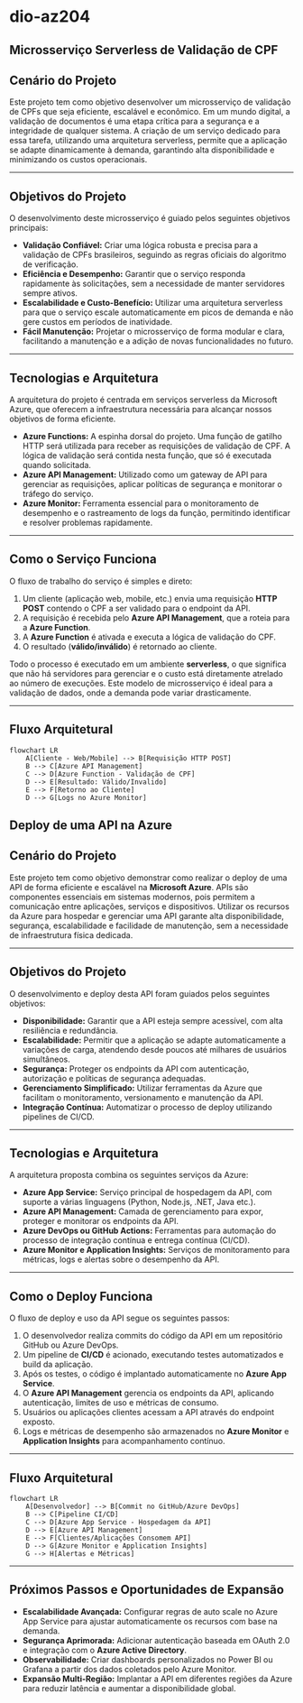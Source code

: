 # dio-az204

## Microsserviço Serverless de Validação de CPF

## Cenário do Projeto

Este projeto tem como objetivo desenvolver um microsserviço de validação de CPFs que seja eficiente, escalável e econômico. Em um mundo digital, a validação de documentos é uma etapa crítica para a segurança e a integridade de qualquer sistema. A criação de um serviço dedicado para essa tarefa, utilizando uma arquitetura serverless, permite que a aplicação se adapte dinamicamente à demanda, garantindo alta disponibilidade e minimizando os custos operacionais.

---

## Objetivos do Projeto

O desenvolvimento deste microsserviço é guiado pelos seguintes objetivos principais:

* **Validação Confiável:** Criar uma lógica robusta e precisa para a validação de CPFs brasileiros, seguindo as regras oficiais do algoritmo de verificação.  
* **Eficiência e Desempenho:** Garantir que o serviço responda rapidamente às solicitações, sem a necessidade de manter servidores sempre ativos.  
* **Escalabilidade e Custo-Benefício:** Utilizar uma arquitetura serverless para que o serviço escale automaticamente em picos de demanda e não gere custos em períodos de inatividade.  
* **Fácil Manutenção:** Projetar o microsserviço de forma modular e clara, facilitando a manutenção e a adição de novas funcionalidades no futuro.  

---

## Tecnologias e Arquitetura

A arquitetura do projeto é centrada em serviços serverless da Microsoft Azure, que oferecem a infraestrutura necessária para alcançar nossos objetivos de forma eficiente.

* **Azure Functions:** A espinha dorsal do projeto. Uma função de gatilho HTTP será utilizada para receber as requisições de validação de CPF. A lógica de validação será contida nesta função, que só é executada quando solicitada.  
* **Azure API Management:** Utilizado como um gateway de API para gerenciar as requisições, aplicar políticas de segurança e monitorar o tráfego do serviço.  
* **Azure Monitor:** Ferramenta essencial para o monitoramento de desempenho e o rastreamento de logs da função, permitindo identificar e resolver problemas rapidamente.  

---

## Como o Serviço Funciona

O fluxo de trabalho do serviço é simples e direto:

1. Um cliente (aplicação web, mobile, etc.) envia uma requisição **HTTP POST** contendo o CPF a ser validado para o endpoint da API.  
2. A requisição é recebida pelo **Azure API Management**, que a roteia para a **Azure Function**.  
3. A **Azure Function** é ativada e executa a lógica de validação do CPF.  
4. O resultado (**válido/inválido**) é retornado ao cliente.  

Todo o processo é executado em um ambiente **serverless**, o que significa que não há servidores para gerenciar e o custo está diretamente atrelado ao número de execuções. Este modelo de microsserviço é ideal para a validação de dados, onde a demanda pode variar drasticamente.  

---

## Fluxo Arquitetural

```mermaid
flowchart LR
    A[Cliente - Web/Mobile] --> B[Requisição HTTP POST]
    B --> C[Azure API Management]
    C --> D[Azure Function - Validação de CPF]
    D --> E[Resultado: Válido/Invalido]
    E --> F[Retorno ao Cliente]
    D --> G[Logs no Azure Monitor]
```

## Deploy de uma API na Azure

## Cenário do Projeto

Este projeto tem como objetivo demonstrar como realizar o deploy de uma API de forma eficiente e escalável na **Microsoft Azure**. APIs são componentes essenciais em sistemas modernos, pois permitem a comunicação entre aplicações, serviços e dispositivos. Utilizar os recursos da Azure para hospedar e gerenciar uma API garante alta disponibilidade, segurança, escalabilidade e facilidade de manutenção, sem a necessidade de infraestrutura física dedicada.

---

## Objetivos do Projeto

O desenvolvimento e deploy desta API foram guiados pelos seguintes objetivos:

* **Disponibilidade:** Garantir que a API esteja sempre acessível, com alta resiliência e redundância.  
* **Escalabilidade:** Permitir que a aplicação se adapte automaticamente a variações de carga, atendendo desde poucos até milhares de usuários simultâneos.  
* **Segurança:** Proteger os endpoints da API com autenticação, autorização e políticas de segurança adequadas.  
* **Gerenciamento Simplificado:** Utilizar ferramentas da Azure que facilitam o monitoramento, versionamento e manutenção da API.  
* **Integração Contínua:** Automatizar o processo de deploy utilizando pipelines de CI/CD.  

---

## Tecnologias e Arquitetura

A arquitetura proposta combina os seguintes serviços da Azure:

* **Azure App Service:** Serviço principal de hospedagem da API, com suporte a várias linguagens (Python, Node.js, .NET, Java etc.).  
* **Azure API Management:** Camada de gerenciamento para expor, proteger e monitorar os endpoints da API.  
* **Azure DevOps ou GitHub Actions:** Ferramentas para automação do processo de integração contínua e entrega contínua (CI/CD).  
* **Azure Monitor e Application Insights:** Serviços de monitoramento para métricas, logs e alertas sobre o desempenho da API.  

---

## Como o Deploy Funciona

O fluxo de deploy e uso da API segue os seguintes passos:

1. O desenvolvedor realiza commits do código da API em um repositório GitHub ou Azure DevOps.  
2. Um pipeline de **CI/CD** é acionado, executando testes automatizados e build da aplicação.  
3. Após os testes, o código é implantado automaticamente no **Azure App Service**.  
4. O **Azure API Management** gerencia os endpoints da API, aplicando autenticação, limites de uso e métricas de consumo.  
5. Usuários ou aplicações clientes acessam a API através do endpoint exposto.  
6. Logs e métricas de desempenho são armazenados no **Azure Monitor** e **Application Insights** para acompanhamento contínuo.  

---

## Fluxo Arquitetural

```mermaid
flowchart LR
    A[Desenvolvedor] --> B[Commit no GitHub/Azure DevOps]
    B --> C[Pipeline CI/CD]
    C --> D[Azure App Service - Hospedagem da API]
    D --> E[Azure API Management]
    E --> F[Clientes/Aplicações Consomem API]
    D --> G[Azure Monitor e Application Insights]
    G --> H[Alertas e Métricas]
```

---

## Próximos Passos e Oportunidades de Expansão

* **Escalabilidade Avançada:** Configurar regras de auto scale no Azure App Service para ajustar automaticamente os recursos com base na demanda.  
* **Segurança Aprimorada:** Adicionar autenticação baseada em OAuth 2.0 e integração com o **Azure Active Directory**.  
* **Observabilidade:** Criar dashboards personalizados no Power BI ou Grafana a partir dos dados coletados pelo Azure Monitor.  
* **Expansão Multi-Região:** Implantar a API em diferentes regiões da Azure para reduzir latência e aumentar a disponibilidade global.  

